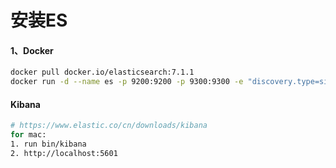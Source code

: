 # 安装ES

#### 1、Docker
```bash
docker pull docker.io/elasticsearch:7.1.1
docker run -d --name es -p 9200:9200 -p 9300:9300 -e "discovery.type=single-node" b0e9f9f047e6
```


#### Kibana
```bash 
# https://www.elastic.co/cn/downloads/kibana
for mac: 
1. run bin/kibana
2. http://localhost:5601 
```
